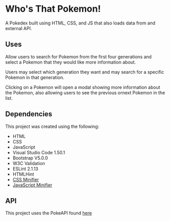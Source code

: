 # Who's That Pokemon!
A Pokedex built using HTML, CSS, and JS that also loads data from and external API.

## Uses
Allow users to search for Pokemon from the first four generations 
and select a Pokemon that they would like more information about.

Users may select which generation they want and may search for a 
specific Pokemon in that generation.  

Clicking on a Pokemon will open a modal showing more information about the Pokemon,
 also allowing users to see the previous ornext Pokemon in the list.

## Dependencies
This project was created using the following:

- HTML
- CSS
- JavaScript
- Visual Studio Code 1.50.1
- Bootstrap V5.0.0
- W3C Validation
- ESLint 2.1.13
- HTMLHint
- [CSS Minifier](https://cssminifier.com/)
- [JavaScript Minifier](https://javascript-minifier.com/)

## API
This project uses the PokeAPI found [here](https://pokeapi.co/api/v2/pokemon/?limit=493)
